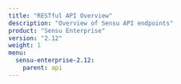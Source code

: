 ```yaml
---
title: "RESTful API Overview"
description: "Overview of Sensu API endpoints"
product: "Sensu Enterprise"
version: "2.12"
weight: 1
menu:
  sensu-enterprise-2.12:
    parent: api
---
```


